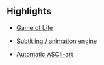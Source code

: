 ## Highlights

* [Game of Life](https://github.com/five-over-four/gameoflife)

* [Subtitling / animation engine](https://github.com/five-over-four/subtitler)

* [Automatic ASCII-art](https://github.com/five-over-four/autoascii)
